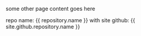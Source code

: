 some other page content goes here

repo name: {{ repository.name }}
with site github: {{ site.github.repository.name }}